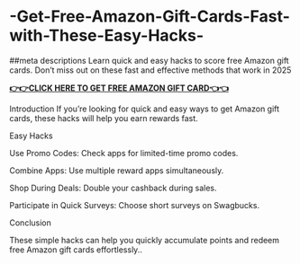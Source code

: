 # -Get-Free-Amazon-Gift-Cards-Fast-with-These-Easy-Hacks-
##meta descriptions
Learn quick and easy hacks to score free Amazon gift cards. Don’t miss out on these fast and effective methods that work in 2025

**[👉👉CLICK HERE TO GET FREE AMAZON GIFT CARD👈👈](https://myusoffer.xyz/all-gift-card-2/)**


Introduction
If you’re looking for quick and easy ways to get Amazon gift cards, these hacks will help you earn rewards fast.

Easy Hacks

Use Promo Codes: Check apps for limited-time promo codes.

Combine Apps: Use multiple reward apps simultaneously.

Shop During Deals: Double your cashback during sales.

Participate in Quick Surveys: Choose short surveys on Swagbucks.

Conclusion

These simple hacks can help you quickly accumulate points and redeem free Amazon gift cards effortlessly..

